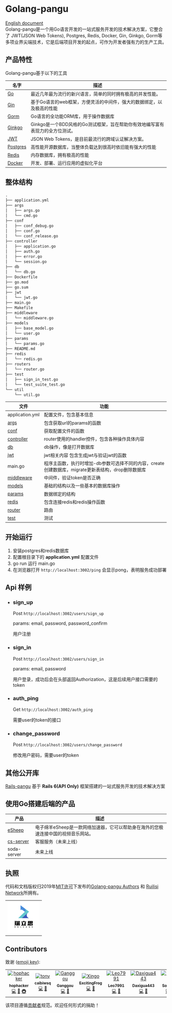 # Golang-pangu


[English document](https://github.com/ruilisi/go-pangu/blob/master/README.md)<br>
Golang-pangu是一个用Go语言开发的一站式服务开发的技术解决方案，它整合了 JWT(JSON Web Tokens), Postgres, Redis, Docker, Gin, Ginkgo, Gorm等多项业界尖端技术，它是后端项目开发的起点，可作为开发者强有力的生产工具。

## 产品特性
Golang-pangu基于以下的工具

|名字|描述|
|------|--------|
|[Go](https://github.com/golang/go)|最近几年最为流行的新兴语言，简单的同时拥有极高的并发性能。|
|[Gin](https://github.com/gin-gonic/gin)|基于Go语言的web框架，方便灵活的中间件，强大的数据绑定，以及极高的性能|
|[Gorm](https://github.com/go-gorm/gorm)|Go语言的全功能ORM库，用于操作数据库|
|[Ginkgo](https://github.com/onsi/ginkgo)|Ginkgo是一个BDD风格的Go测试框架，旨在帮助你有效地编写富有表现力的全方位测试。|
|[JWT](https://jwt.io/)|JSON Web Tokens，是目前最流行的跨域认证解决方案。|
|[Postgres](https://www.postgresql.org/)|高性能开源数据库，当整体负载达到很高时依旧能有强大的性能|
|[Redis](https://redis.io/)|内存数据库，拥有极高的性能|
|[Docker](https://www.docker.com/)|开发、部署、运行应用的虚拟化平台|

## 整体结构
```
.
├── application.yml  
├── args
│   ├── args.go
│   └── cmd.go
├── conf  
│   ├── conf_debug.go
│   ├── conf.go
│   └── conf_release.go
├── controller
│   ├── application.go
│   ├── auth.go
│   ├── error.go
│   └── session.go
├── db  
│   └── db.go
├── Dockerfile
├── go.mod
├── go.sum
├── jwt  
│   └── jwt.go
├── main.go
├── Makefile  
├── middleware  
│   └── middleware.go
├── models  
│   ├── base_model.go
│   └── user.go
├── params  
│   └── params.go
├── README.md
├── redis
│   └── redis.go
├── routers  
│   └── router.go
├── test
│   ├── sign_in_test.go
│   └── test_suite_test.go
└── util
    └── util.go
```

|文件|功能|
|------|--------|
|application.yml|配置文件，包含基本信息|
|[args](https://github.com/ruilisi/go-pangu/tree/master/args)|包含获取url的params的函数|
|[conf](https://github.com/ruilisi/go-pangu/tree/master/conf)|获取配置文件的函数|
|[controller](https://github.com/ruilisi/go-pangu/tree/master/controller)|router使用的handler控件，包含各种操作具体内容|
|[db](https://github.com/ruilisi/go-pangu/tree/master/db)|db操作，像是打开数据库|
|[jwt](https://github.com/ruilisi/go-pangu/tree/master/jwt)|jwt相关内容 包含生成jwt与验证jwt的函数|
|main.go|程序主函数，执行时增加-db参数可选择不同的内容，create创建数据库，migrate更新表结构，drop删除数据库|
|[middleware](https://github.com/ruilisi/go-pangu/tree/master/middleware)|中间件，验证token是否正确|
|[models](https://github.com/ruilisi/go-pangu/tree/master/models)|基础的结构以及一些基本的数据库操作|
|[params](https://github.com/ruilisi/go-pangu/tree/master/params)|数据绑定的结构|
|[redis](https://github.com/ruilisi/go-pangu/tree/master/redis)|包含连接redis和redis操作函数|
|[router](https://github.com/ruilisi/go-pangu/tree/master/routers)|路由|
|[test](https://github.com/ruilisi/go-pangu/tree/master/test)|测试|

## 开始运行
1. 安装postgres和redis数据库
2. 配置根目录下的 **application.yml** 配置文件
3. go run 运行 main.go
4. 在浏览器打开 `http://localhost:3002/ping` 会显示pong，表明服务成功部署



## Api 样例

* ### sign_up
  Post `http://localhost:3002/users/sign_up`

  params: email, password, password_confirm

  用户注册

* ### sign_in
    Post `http://localhost:3002/users/sign_in`

    params: email, password

  用户登录，成功后会在头部返回Authorization，这是后续用户接口需要的token

* ### auth_ping
    Get `http://localhost:3002/auth_ping`

  需要user的token的接口

* ### change_password
    Post `http://localhost:3002/users/change_password`

  修改用户密码，需要user的token

## 其他公开库
[Rails-pangu](https://github.com/ruilisi/rails-pangu) 基于 **Rails 6(API Only)** 框架搭建的一站式服务开发的技术解决方案

## 使用Go搭建后端的产品
|产品|描述|
|----|-----|
|[eSheep](https://esheep.io/)|电子绵羊eSheep是一款网络加速器，它可以帮助身在海外的您极速连接中国的视频音乐网站。|
|[cs-server](https://excitingfrog.gitbook.io/im-api/)|客服服务（未来上线）|
|soda-server|未来上线|

## 执照


代码和文档版权归2019年[MIT许可](https://github.com/ruilisi/go-pangu/blob/master/LICENSE)下发布的[Golang-pangu Authors](https://github.com/ruilisi/go-pangu/graphs/contributors) 和 [Ruilisi Network](https://ruilisi.co/)所拥有。
<table frame=void>
<tr>
<td >
<img src="logo.png" width="100px;" alt="ruilisi"/>
</td>
</tr>
</table>

## Contributors
致谢 ([emoji key](https://allcontributors.org/docs/en/emoji-key)):

<!-- ALL-CONTRIBUTORS-LIST:START - Do not remove or modify this section -->
<!-- prettier-ignore -->

<table>
  <tr>
    <td align="center"><a href="https://github.com/hophacker"><img src="https://avatars2.githubusercontent.com/u/3121413?v=4" width="100px;" alt="hophacker"/><br /><sub><b>hophacker</b></sub></a><br /><a href="https://github.com/ruilisi/golang-pangu/commits?author=hophacker" title="Code">💻</a> <a href="https://github.com/ruilisi/golang-pangu/commits?author=hophacker" title="Documentation">📖</a> <a href="#infra-hophacker" title="Infrastructure (Hosting, Build-Tools, etc)">🚇</a></td>
    <td align="center"><a href="https://github.com/tony2100"><img src="https://avatars0.githubusercontent.com/u/37767017?v=4" width="100px;" alt="tony"/><br /><sub><b>caibiwsq</b></sub></a><br /><a href="https://github.com/ruilisi/golang-pangu/commits?author=tony2100" title="Code">💻</a> <a href="https://github.com/ruilisi/golang-pangu/commits?author=caibiwsq" title="Documentation">📖</a></td>
        <td align="center"><a href="https://github.com/Ganggou"><img src="https://avatars1.githubusercontent.com/u/41427297?s=400&u=5cc6b0dfa214bc5671f849b3ee94acf597c2c6f4&v=4" width="100px;" alt="Ganggou"/><br /><sub><b>Ganggou</b></sub></a><br /><a href="https://github.com/ruilisi/golang-pangu/commits?author=Ganggou" title="Code">💻</a> <a href="https://github.com/ruilisi/golang-pangu/commits?author=Ganggou" title="Documentation">📖</a></td>
        <td align="center"><a href="https://github.com/ExcitingFrog"><img src="https://avatars2.githubusercontent.com/u/25655802?s=460&u=23017079e78e3c3bfa57a14bc369607b1b23c470&v=4" width="100px;" alt="Xingo"/><br /><sub><b>ExcitingFrog</b></sub></a><br /><a href="https://github.com/ruilisi/golang-pangu/commits?author=ExcitingFrog" title="Code">💻</a> <a href="https://github.com/ruilisi/golang-pangu/commits?author=ExcitingFrog" title="Documentation">📖</a></td>
        <td align="center"><a href="https://github.com/Leo7991"><img src="https://avatars1.githubusercontent.com/u/67139714?s=460&u=278212a0d4d8ca824219adcd932dc85d2fd5ae24&v=4" width="100px;" alt="Leo7991"/><br /><sub><b>Leo7991</b></sub></a><br /><a href="https://github.com/ruilisi/golang-pangu/commits?author=Leo7991" title="Code">💻</a> <a href="https://github.com/ruilisi/golang-pangu/commits?author=Leo7991" title="Documentation">📖</a></td>
        <td align="center"><a href="https://github.com/Daxigua443"><img src="https://avatars1.githubusercontent.com/u/62984061?s=460&u=375eab6d59b2087058c1a30210f8646281971ff7&v=4" width="100px;" alt="Daxigua443"/><br /><sub><b>Daxigua443</b></sub></a><br /><a href="https://github.com/ruilisi/golang-pangu/commits?author=Daxigua443" title="Code">💻</a> <a href="https://github.com/ruilisi/golang-pangu/commits?author=Daxigua443" title="Documentation">📖</a></td>
          <td align="center"><a href="https://github.com/Soryu23"><img src="https://avatars0.githubusercontent.com/u/67567977?s=460&u=fea632ad315bcdcfeff4de7ac5e2482b249929ac&v=4" width="100px;" alt="Soryu23"/><br /><sub><b>Soryu23</b></sub></a><br /><a href="https://github.com/ruilisi/golang-pangu/commits?author=Soryu23" title="Code">💻</a> <a href="https://github.com/ruilisi/golang-pangu/commits?author=Soryu23" title="Documentation">📖</a></td>

  </tr>
</table>
<!-- ALL-CONTRIBUTORS-LIST:END -->

该项目遵循[贡献者](https://github.com/all-contributors/all-contributors)规范。欢迎任何形式的捐助！

